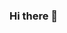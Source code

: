 ### Hi there 👋

<!--
**Ad15C/Ad15C** is a ✨ _special_ ✨ repository because its `README.md` (this file) appears on your GitHub profile.

Here are some ideas to get you started:

- 🔭 I’m currently working on coding my own résumé online , as well as a website for a local museum...
- 🌱 I’m currently learning how to code by following an online webdevelopper training...
- 👯 I’m looking to collaborate on ...
- 🤔 I’m looking for help with coding CSS, HTML and so on...
- 💬 Ask me about ...
- 📫 How to reach me: ad15canon@hotmail.com...
- 😄 Pronouns: her/she...
- ⚡ Fun fact: love sports, reading, cooking, social medias, marketing, traveling...
-->
